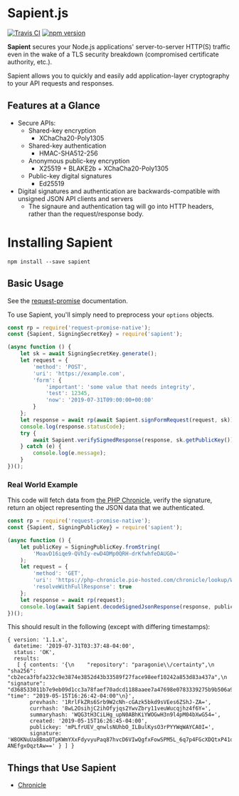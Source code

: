 # Sapient.js

[![Travis CI](https://travis-ci.org/paragonie/sapient.svg?branch=master)](https://travis-ci.org/paragonie/sapient)
[![npm version](https://img.shields.io/npm/v/sapient.svg)](https://npm.im/sapient)

**Sapient** secures your Node.js applications' server-to-server HTTP(S) traffic even in the wake of a
TLS security breakdown (compromised certificate authority, etc.).

Sapient allows you to quickly and easily add application-layer cryptography to your API requests
and responses.

## Features at a Glance

* Secure APIs:
  * Shared-key encryption
    * XChaCha20-Poly1305
  * Shared-key authentication
    * HMAC-SHA512-256
  * Anonymous public-key encryption
    * X25519 + BLAKE2b + XChaCha20-Poly1305
  * Public-key digital signatures
    * Ed25519
* Digital signatures and authentication are backwards-compatible
  with unsigned JSON API clients and servers
  * The signaure and authentication tag will go into HTTP headers,
    rather than the request/response body.

# Installing Sapient

```terminal
npm install --save sapient
```

## Basic Usage

See the [request-promise](https://www.npmjs.com/package/request-promise)
documentation.

To use Sapient, you'll simply need to preprocess your `options` objects.

```javascript
const rp = require('request-promise-native');
const {Sapient, SigningSecretKey} = require('sapient');

(async function () {
    let sk = await SigningSecretKey.generate();
    let request = {
        'method': 'POST',
        'uri': 'https://example.com',
        'form': {
            'important': 'some value that needs integrity',
            'test': 12345,
            'now': '2019-07-31T09:00:00+00:00'
        }
    };
    let response = await rp(await Sapient.signFormRequest(request, sk));
    console.log(response.statusCode);
    try {
        await Sapient.verifySignedResponse(response, sk.getPublicKey());
    } catch (e) {
        console.log(e.message);
    }
})();
```

### Real World Example

This code will fetch data from [the PHP Chronicle](https://php-chronicle.pie-hosted.com),
verify the signature, return an object representing the JSON data that we authenticated.

```javascript
const rp = require('request-promise-native');
const {Sapient, SigningPublicKey} = require('sapient');

(async function () {
    let publicKey = SigningPublicKey.fromString(
        'MoavD16iqe9-QVhIy-ewD4DMp0QRH-drKfwhfeDAUG0='
    );
    let request = {
        'method': 'GET',
        'uri': 'https://php-chronicle.pie-hosted.com/chronicle/lookup/WQG3tH3CiLHg_upN0ABhKiYWOGwH3n9l4pM04bXwG54=',
        'resolveWithFullResponse': true
    };
    let response = await rp(request);
    console.log(await Sapient.decodeSignedJsonResponse(response, publicKey));
})();
```

This should result in the following (except with differing timestamps):
```
{ version: '1.1.x',
  datetime: '2019-07-31T03:37:48-04:00',
  status: 'OK',
  results: 
   [ { contents: '{\n    "repository": "paragonie\\/certainty",\n    "sha256": "cb2eca3fbfa232c9e3874e3852d43b33589f27face98eef10242a853d83a437a",\n    "signature": "d368533011b7e9eb09d1cc3a78faef70adcd1188aaee7a47698e0783339275b9b506a982c98dee119969c599581275f76733e0c2f96380405faed1d8678a0302",\n    "time": "2019-05-15T16:26:42-04:00"\n}',
       prevhash: '1RrlFkZRs6Srb9W2cNh-cGAzk5bkd9sVEes6ZShJ-ZA=',
       currhash: '8wL2OsihjC2ihOfyjqs2YwvZbry11veuWucqjhz4f6Y=',
       summaryhash: 'WQG3tH3CiLHg_upN0ABhKiYWOGwH3n9l4pM04bXwG54=',
       created: '2019-05-15T16:26:45-04:00',
       publickey: 'mPLfrUEV_qnwlsNUhbO_ILBulKysO3rPYYWqWAYCA0I=',
       signature: 'W8OKNuUa8Bma0TpKWmYXxFdyvyuPaq87hvcD6VIwQgfxFowSPM5L_6q7p4FGcXDQtxP41qKHf-ANEfgxOqztAw==' } ] } 
```

## Things that Use Sapient

* [Chronicle](https://github.com/paragonie/chronicle)
